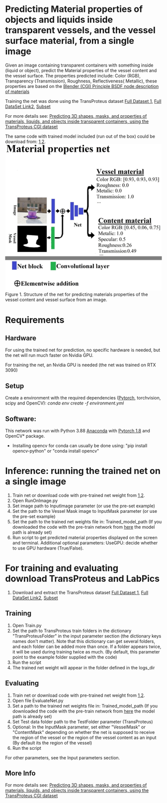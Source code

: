 # Predicting Material properties of objects and liquids inside transparent vessels, and the vessel surface material, from a single image
Given an image containing transparent containers with something inside (liquid or object), predict the Material properties of the vessel content and the vessel surface.
The properties predicted include: Color (RGB), Transparency (Transmission), Roughness, Reflectiveness( Metallic), these properties are based on the [Blender (CGI) Principle BSDF node description of materials](https://docs.blender.org/manual/en/latest/render/shader_nodes/shader/principled.html)

Training the net was done using the TransProteus dataset [Full Dataset 1](https://e.pcloud.link/publink/show?code=kZfx55Zx1GOrl4aUwXDrifAHUPSt7QUAIfV),  [Full DataSet Link2](https://icedrive.net/1/6cZbP5dkNG), [Subset](https://zenodo.org/record/5508261#.YUGsd3tE1H4) 

For more details see: [Predicting 3D shapes, masks, and properties of materials, liquids, and
objects inside transparent containers, using the TransProteus CGI dataset](https://arxiv.org/pdf/2109.07577.pdf)


The same code with trained model included (run out of the box) could be download from: [1](https://e.pcloud.link/publink/show?code=XZDq55Z5k1jugRCGbj4OCAmdIL9M4vOo8Py),[2](https://icedrive.net/0/fbQuVti8WO).
![](/Figure1.jpg)
Figure 1. Structure of the net for predicting materials properties of the vessel content and vessel surface from an image.

  
# Requirements
## Hardware
For using the trained net for prediction, no specific hardware is needed, but the net will run much faster on Nvidia GPU.

For training the net, an Nvidia GPU is needed (the net was trained on RTX 3090)

## Setup
Create a environment with the required dependencies ([Pytorch](https://pytorch.org/), torchvision, scipy and OpenCV): *conda env create -f environment.yml*

## Software:
This network was run with Python 3.88 [Anaconda](https://www.anaconda.com/download/) with  [Pytorch 1.8](https://pytorch.org/) and OpenCV* package.
* Installing opencv for conda can usually be done using: "pip install opencv-python" or "conda install opencv"

# Inference: running the trained net on  a single image

1. Train net or download code with pre-trained net weight from [1](https://e.pcloud.link/publink/show?code=XZDq55Z5k1jugRCGbj4OCAmdIL9M4vOo8Py),[2](https://icedrive.net/0/fbQuVti8WO).
2. Open RunOnImage.py
3. Set image path to InputImage parameter (or use the pre-set example)
4. Set the path to the Vessel Mask image to InputMask parameter (or use the pre-set example)   
4. Set the path to the trained net weights  file in: Trained_model_path  (If you downloaded the code with the pre-train network from [here]() the model path is already set) 
5. Run script to get predicted material properties displayed on the screen and terminal.
Additional optional parameters: 
UseGPU: decide whether to use GPU hardware (True/False).

# For training and evaluating download TransProteus and LabPics

1. Download and extract the TransProteus dataset  [Full Dataset 1](https://e.pcloud.link/publink/show?code=kZfx55Zx1GOrl4aUwXDrifAHUPSt7QUAIfV),  [Full DataSet Link2](https://icedrive.net/1/6cZbP5dkNG), [Subset](https://zenodo.org/record/5508261#.YUGsd3tE1H4) 


## Training

1. Open Train.py
3. Set the path to TransProteus train folders in the dictionary "TransProteusFolder" in the input parameter section (the dictionary keys names don't matter). 
Note that this dictionary can get several folders, and each folder can be added more than once. If a folder appears twice, it will be used during training twice as much.
(By default, this parameter point to the example folder supplied with the code)
3. Run the script
4. The trained net weight will appear in the folder defined in the  logs_dir 


## Evaluating 

1. Train net or download code with pre-trained net weight from [1](https://e.pcloud.link/publink/show?code=XZDq55Z5k1jugRCGbj4OCAmdIL9M4vOo8Py),[2](https://icedrive.net/0/fbQuVti8WO). 
2. Open file EvaluateNet.py
3. Set a path to the trained net weights  file in: Trained_model_path  (If you downloaded the code with the pre-train network from [here]() the model path is already set)
4. Set Test data folder  path to the  TestFolder parameter (TransProteus)
5. Optional: In the InputMask parameter, set either "VesselMask" or "ContentMask" depending on whether the net is supposed to receive the region of the vessel or the region of the vessel content as an input (By default its the region of the vessel)
6. Run the script

For other parameters, see the Input parameters section.


## More Info 
For more details see: [Predicting 3D shapes, masks, and properties of materials, liquids, and
objects inside transparent containers, using the TransProteus CGI dataset](https://arxiv.org/pdf/2109.07577.pdf)


